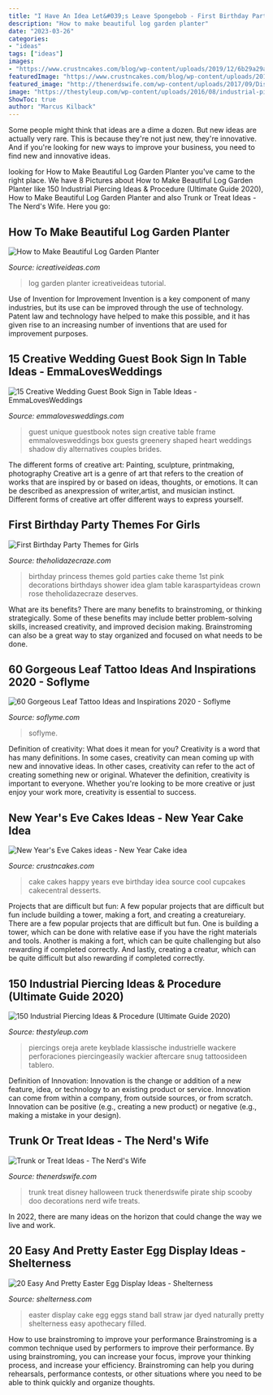 ```yaml
---
title: "I Have An Idea Let&#039;s Leave Spongebob - First Birthday Party Themes For Girls"
description: "How to make beautiful log garden planter"
date: "2023-03-26"
categories:
- "ideas"
tags: ["ideas"]
images:
- "https://www.crustncakes.com/blog/wp-content/uploads/2019/12/6b29a29a564a205ba288aa708a5f3363.jpg"
featuredImage: "https://www.crustncakes.com/blog/wp-content/uploads/2019/12/6b29a29a564a205ba288aa708a5f3363.jpg"
featured_image: "http://thenerdswife.com/wp-content/uploads/2017/09/Disney-Trunk-or-Treat-Ideas.jpg"
image: "https://thestyleup.com/wp-content/uploads/2016/08/industrial-piercing-18-1.jpg"
ShowToc: true
author: "Marcus Kilback"
---
```



Some people might think that ideas are a dime a dozen. But new ideas are actually very rare. This is because they're not just new, they're innovative. And if you're looking for new ways to improve your business, you need to find new and innovative ideas.

	

		
looking for How to Make Beautiful Log Garden Planter you've came to the right place. We have 8 Pictures about How to Make Beautiful Log Garden Planter like 150 Industrial Piercing Ideas &amp; Procedure (Ultimate Guide 2020), How to Make Beautiful Log Garden Planter and also Trunk or Treat Ideas - The Nerd&#039;s Wife. Here you go:
		
    
## How To Make Beautiful Log Garden Planter

<img loading=lazy src="https://www.icreativeideas.com/wp-content/uploads/2014/05/How-to-Make-Beautiful-Log-Garden-Planter-5.jpg" onerror="this.onerror=null;this.src='https://tse2.mm.bing.net/th?id=OIP.x2Ei4fwoLmWhOwjHJtXcKgHaGg&amp;pid=15.1';" alt="How to Make Beautiful Log Garden Planter">

_Source: icreativeideas.com_

>log garden planter icreativeideas tutorial. 

	

Use of Invention for Improvement
Invention is a key component of many industries, but its use can be improved through the use of technology. Patent law and technology have helped to make this possible, and it has given rise to an increasing number of inventions that are used for improvement purposes.

    
## 15 Creative Wedding Guest Book Sign In Table Ideas - EmmaLovesWeddings

<img loading=lazy src="https://emmalovesweddings.com/wp-content/uploads/2019/05/heart-shaped-notes-wedding-guest-book-ideas.jpg" onerror="this.onerror=null;this.src='https://tse1.mm.bing.net/th?id=OIP.7K0rTwLOE9fEz1faolnptgHaLH&amp;pid=15.1';" alt="15 Creative Wedding Guest Book Sign in Table Ideas - EmmaLovesWeddings">

_Source: emmalovesweddings.com_

>guest unique guestbook notes sign creative table frame emmalovesweddings box guests greenery shaped heart weddings shadow diy alternatives couples brides. 

	

The different forms of creative art: Painting, sculpture, printmaking, photography
Creative art is a genre of art that refers to the creation of works that are inspired by or based on ideas, thoughts, or emotions. It can be described as anexpression of writer,artist, and musician instinct. Different forms of creative art offer different ways to express yourself.

    
## First Birthday Party Themes For Girls

<img loading=lazy src="https://theholidazecraze.com/wp-content/uploads/2018/03/Princess-Party.jpg" onerror="this.onerror=null;this.src='https://tse1.mm.bing.net/th?id=OIP.XwtYGP5xdfOM26K0o1aBjQHaLH&amp;pid=15.1';" alt="First Birthday Party Themes for Girls">

_Source: theholidazecraze.com_

>birthday princess themes gold parties cake theme 1st pink decorations birthdays shower idea glam table karaspartyideas crown rose theholidazecraze deserves. 

	

What are its benefits?
There are many benefits to brainstroming, or thinking strategically. Some of these benefits may include better problem-solving skills, increased creativity, and improved decision making. Brainstroming can also be a great way to stay organized and focused on what needs to be done.

    
## 60 Gorgeous Leaf Tattoo Ideas And Inspirations 2020 - Soflyme

<img loading=lazy src="https://img.soflyme.com/images/tattoo/190906/gorgeous-leaf-tattoo-ideas-and-inspirations-21.jpg" onerror="this.onerror=null;this.src='https://tse1.mm.bing.net/th?id=OIP.W2TXo63XvEgfBypImWVufwHaJQ&amp;pid=15.1';" alt="60 Gorgeous Leaf Tattoo Ideas and Inspirations 2020 - Soflyme">

_Source: soflyme.com_

>soflyme. 

	

Definition of creativity: What does it mean for you?
Creativity is a word that has many definitions. In some cases, creativity can mean coming up with new and innovative ideas. In other cases, creativity can refer to the act of creating something new or original. Whatever the definition, creativity is important to everyone. Whether you're looking to be more creative or just enjoy your work more, creativity is essential to success.

    
## New Year&#039;s Eve Cakes Ideas - New Year Cake Idea

<img loading=lazy src="https://www.crustncakes.com/blog/wp-content/uploads/2019/12/6b29a29a564a205ba288aa708a5f3363.jpg" onerror="this.onerror=null;this.src='https://tse4.mm.bing.net/th?id=OIP.nCOzaowkB3IJcB48Ld6mOgHaJ4&amp;pid=15.1';" alt="New Year&#039;s Eve Cakes ideas - New Year Cake idea">

_Source: crustncakes.com_

>cake cakes happy years eve birthday idea source cool cupcakes cakecentral desserts. 

	

Projects that are difficult but fun: A few popular projects that are difficult but fun include building a tower, making a fort, and creating a creatureiary.
There are a few popular projects that are difficult but fun. One is building a tower, which can be done with relative ease if you have the right materials and tools. Another is making a fort, which can be quite challenging but also rewarding if completed correctly. And lastly, creating a creatur, which can be quite difficult but also rewarding if completed correctly.

    
## 150 Industrial Piercing Ideas &amp; Procedure (Ultimate Guide 2020)

<img loading=lazy src="https://thestyleup.com/wp-content/uploads/2016/08/industrial-piercing-18-1.jpg" onerror="this.onerror=null;this.src='https://tse4.mm.bing.net/th?id=OIP.Wz8GSFe0v54yZZrdMYTj0QHaJ4&amp;pid=15.1';" alt="150 Industrial Piercing Ideas &amp; Procedure (Ultimate Guide 2020)">

_Source: thestyleup.com_

>piercings oreja arete keyblade klassische industrielle wackere perforaciones piercingeasily wackier aftercare snug tattoosideen tablero. 

	

Definition of Innovation:
Innovation is the change or addition of a new feature, idea, or technology to an existing product or service. Innovation can come from within a company, from outside sources, or from scratch. Innovation can be positive (e.g., creating a new product) or negative (e.g., making a mistake in your design).

    
## Trunk Or Treat Ideas - The Nerd&#039;s Wife

<img loading=lazy src="http://thenerdswife.com/wp-content/uploads/2017/09/Disney-Trunk-or-Treat-Ideas.jpg" onerror="this.onerror=null;this.src='https://tse4.mm.bing.net/th?id=OIP.Qa3DGDoAmrUMDWXFTtd7FQHaLH&amp;pid=15.1';" alt="Trunk or Treat Ideas - The Nerd&#039;s Wife">

_Source: thenerdswife.com_

>trunk treat disney halloween truck thenerdswife pirate ship scooby doo decorations nerd wife treats. 

	

In 2022, there are many ideas on the horizon that could change the way we live and work.

    
## 20 Easy And Pretty Easter Egg Display Ideas - Shelterness

<img loading=lazy src="https://i.shelterness.com/2017/04/04-a-cake-stand-with-straw-and-naturally-dyed-eggs-in-a-ball-jar.jpg" onerror="this.onerror=null;this.src='https://tse3.mm.bing.net/th?id=OIP.1Dz_hG58SpNCTzmXesd_WAHaJb&amp;pid=15.1';" alt="20 Easy And Pretty Easter Egg Display Ideas - Shelterness">

_Source: shelterness.com_

>easter display cake egg eggs stand ball straw jar dyed naturally pretty shelterness easy apothecary filled. 

	

How to use brainstroming to improve your performance
Brainstroming is a common technique used by performers to improve their performance. By using brainstroming, you can increase your focus, improve your thinking process, and increase your efficiency. Brainstroming can help you during rehearsals, performance contests, or other situations where you need to be able to think quickly and organize thoughts.

